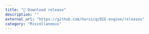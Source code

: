 ```yaml
---
title: "💎 Download release"
description: ""
external_url: "https://github.com/horsicq/DIE-engine/releases"
category: "Miscellaneous"
---
```

